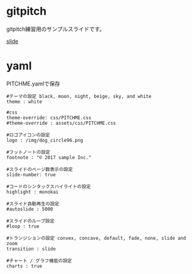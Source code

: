 # gitpitch

gitpitch練習用のサンプルスライドです。

[slide](https://gitpitch.com/Algo1970/gitpitch#)  

# yaml

PITCHME.yamlで保存
```
#テーマの設定 black, moon, night, beige, sky, and white
theme : white

#css
theme-override: css/PITCHME.css
#theme-override : assets/css/PITCHME.css

#ロゴアイコンの設定
logo : /img/dog_circle96.png

#フットノートの設定
footnote : "© 2017 sample Inc."

#スライドのページ数表示の設定
slide-number: true

#コードのシンタックスハイライトの設定
highlight : monokai

#スライド自動再生の設定
#autoslide : 5000

#スライドのループ設定
#loop : true

#トランジションの設定 convex, concave, default, fade, none, slide and zoom
transition : slide

#チャート / グラフ機能の設定
charts : true
```
